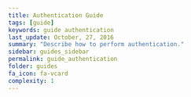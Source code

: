 ```yaml
---
title: Authentication Guide
tags: [guide]
keywords: guide authentication
last_update: October, 27, 2016
summary: "Describe how to perform authentication."
sidebar: guides_sidebar
permalink: guide_authentication
folder: guides
fa_icon: fa-vcard
complexity: 1
---
```

